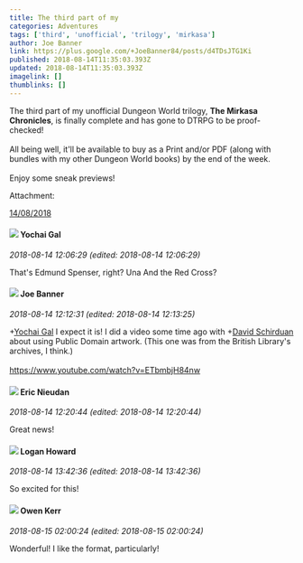 ```yaml
---
title: The third part of my
categories: Adventures
tags: ['third', 'unofficial', 'trilogy', 'mirkasa']
author: Joe Banner
link: https://plus.google.com/+JoeBanner84/posts/d4TDsJTG1Ki
published: 2018-08-14T11:35:03.393Z
updated: 2018-08-14T11:35:03.393Z
imagelink: []
thumblinks: []
---
```


The third part of my unofficial Dungeon World trilogy, <b>The Mirkasa Chronicles</b>, is finally complete and has gone to DTRPG to be proof-checked! <br /><br />All being well, it&#39;ll be available to buy as a Print and/or PDF (along with bundles with my other Dungeon World books) by the end of the week.<br /><br />Enjoy some sneak previews!


Attachment:

<a href='https://plus.google.com/photos/103619294696451727396/albums/6589538551709722993?authkey=COfNya_hobaHNg&sqi=100084733231320276299&sqsi=c9cd0d03-15a3-47bf-ad4f-588e70299197'>14/08/2018</a>


<div id='comment z13evtx4ztyszvmqr04cjhlokyrcvz3ahms0k'>
  <h4><img src='{{site.baseurl}}//images/avatars/116013665970125878211_photo.jpg'> Yochai Gal</h4>
      <p><cite>2018-08-14 12:06:29 (edited: 2018-08-14 12:06:29)</cite></p>
        <p>That&#39;s Edmund Spenser, right? Una And the Red Cross?</p>
</div>
        

<div id='comment z13evtx4ztyszvmqr04cjhlokyrcvz3ahms0k'>
  <h4><img src='{{site.baseurl}}//images/avatars/103619294696451727396_photo.jpg'> Joe Banner</h4>
      <p><cite>2018-08-14 12:12:31 (edited: 2018-08-14 12:13:25)</cite></p>
        <p><span class="proflinkWrapper"><span class="proflinkPrefix">+</span><a class="proflink" href="https://plus.google.com/116013665970125878211" oid="116013665970125878211">Yochai Gal</a></span> I expect it is! I did a video some time ago with <span class="proflinkWrapper"><span class="proflinkPrefix">+</span><a class="proflink" href="https://plus.google.com/116124411286229550721" oid="116124411286229550721">David Schirduan</a></span> about using Public Domain artwork. (This one was from the British Library&#39;s archives, I think.)<br /><br /><a href="https://www.youtube.com/watch?v=ETbmbjH84nw" class="ot-anchor">https://www.youtube.com/watch?v=ETbmbjH84nw</a></p>
</div>
        

<div id='comment z13evtx4ztyszvmqr04cjhlokyrcvz3ahms0k'>
  <h4><img src='{{site.baseurl}}//images/avatars/112928858730524882505_photo.jpg'> Eric Nieudan</h4>
      <p><cite>2018-08-14 12:20:44 (edited: 2018-08-14 12:20:44)</cite></p>
        <p>Great news!</p>
</div>
        

<div id='comment z13evtx4ztyszvmqr04cjhlokyrcvz3ahms0k'>
  <h4><img src='{{site.baseurl}}//images/avatars/117938653641565340771_photo.jpg'> Logan Howard</h4>
      <p><cite>2018-08-14 13:42:36 (edited: 2018-08-14 13:42:36)</cite></p>
        <p>So excited for this!</p>
</div>
        

<div id='comment z13evtx4ztyszvmqr04cjhlokyrcvz3ahms0k'>
  <h4><img src='{{site.baseurl}}//images/avatars/113773664211549019121_photo.jpg'> Owen Kerr</h4>
      <p><cite>2018-08-15 02:00:24 (edited: 2018-08-15 02:00:24)</cite></p>
        <p>Wonderful!  I like the format, particularly!<br /></p>
</div>
        